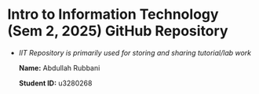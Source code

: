 # Intro to Information Technology (Sem 2, 2025) GitHub Repository

- _IIT Repository is primarily used for storing and sharing tutorial/lab work_

  **Name:** Abdullah Rubbani
  
  **Student ID:** u3280268



